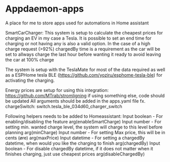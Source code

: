 # Appdaemon-apps
A place for me to store apps used for automations in Home assistant

SmartCarCharger:
This system is setup to calculate the cheapest prices for charging an EV in my case a Tesla.
It is possible to set an end time for charging or not having any is also a valid option.
In the case of a high charge request (>92%) chargedBy time is a requirement as the car will be set to allways charge the last hour before wanting it ready to avoid leaving the car at 100% charge

The system is setup with the TeslaMate for most of the data required as well as a ESPHome tesla BLE (https://github.com/yoziru/esphome-tesla-ble) for activating the charging.

Energy prices are setup for using this integration: https://github.com/MTrab/stromligning if using something else, code should be updated
All arguments should be added in the apps.yaml file fx. chargeSwitch:         switch.tesla_ble_034d60_charger_switch

Following helpers needs to be added to Homeassistant:
Input boolean - For enabling/disabling the feature arg(enableSmartCharge)
Input number - For setting min. wanted charge level, the system will charge to this level before planning arg(minCharge)
Input number - For setting Max price, this will be in cents (øre) arg(maxPrice)
Input datetime - For setting a chargedBy datetime, when would you like the charging to finish arg(chargedBy)
Input boolean - For disable chargedBy datetime, if it does not matter when it finishes charging, just use cheapest prices arg(disableChargedBy)
